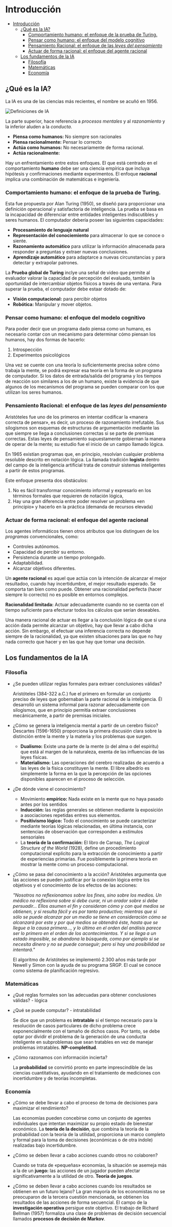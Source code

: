 # Introducción

- [Introducción](#introducción)
	- [¿Qué es la IA?](#qué-es-la-ia)
		- [Comportamiento humano: el enfoque de la prueba de Turing.](#comportamiento-humano-el-enfoque-de-la-prueba-de-turing)
		- [Pensar como humano: el enfoque del modelo cognitivo](#pensar-como-humano-el-enfoque-del-modelo-cognitivo)
		- [Pensamiento Racional: el enfoque de las _leyes del pensamiento_](#pensamiento-racional-el-enfoque-de-las-leyes-del-pensamiento)
		- [Actuar de forma racional: el enfoque del agente racional](#actuar-de-forma-racional-el-enfoque-del-agente-racional)
	- [Los fundamentos de la IA](#los-fundamentos-de-la-ia)
		- [Filosofía](#filosofía)
		- [Matemáticas](#matemáticas)
		- [Economía](#economía)

## ¿Qué es la IA?

La IA es una de las ciencias más recientes, el nombre se acuñó en 1956.

![Definiciones de IA](../images/I00.png)

La parte superior, hace referencia a _procesos mentales_ y al _razonamiento_ y la
inferior aluden a la _conducta_.

- **Piensa como humanos:** No siempre son racionales
- **Piensa racionalmente:** Pensar lo correcto
- **Actúa como humanos:** No necesariamente de forma racional.
- **Actúa racionalmente:**

Hay un enfrentamiento entre estos enfoques. El que está centrado en el
comportamiento **humano** debe ser una ciencia empírica que incluya hipótesis y
confirmaciones mediante experimentos. El enfoque **racional** implica una
combinación de matemáticas e ingeniería.

### Comportamiento humano: el enfoque de la prueba de Turing.

Esta fue propuesta por Alan Turing (1950), se diseñó para proporcionar una
definición operacional y satisfactoria de inteligencia. La prueba se basa en la
incapacidad de diferenciar entre entidades inteligentes indiscutibles y seres
humanos. El computador debería poseer las siguientes capacidades:

- **Procesamiento de lenguaje natural**
- **Representación del conociemiento** para almacenar lo que se conoce o siente.
- **Razonamiento automático** para utilizar la información almacenada para
  responder a preguntas y extraer nuevas conclusiones.
- **Aprendizaje automático** para adaptarce a nuevas circunstancias y para
  detectar y extrapolar patrones.

La **Prueba global de Turing** inclye una señal de video que permite al evaluador
valorar la capacidad de percepción del evaluado, también la oportunidad de
intercambiar objetos físicos a través de una ventana. Para superar la prueba, el
computador debe estaar dotado de:

- **Visión computacional:** para percibir objetos
- **Robótica:** Manipular y mover objetos.

### Pensar como humano: el enfoque del modelo cognitivo

Para poder decir que un programa dado piensa como un humano, es necesario contar
con un mecanismo para determinar cómo piensan los humanos, hay dos formas de
hacerlo:

1. Introspección
2. Experimentos psicológicos

Una vez se cuente con una teoría lo suficientemente precisa sobre cómo trabaja la
mente, se podrá expresar esa teoría en la forma de un programa de computador. Si
los datos de entrada/salida del programa y los tiempos de reacción son similares a
los de un humano, existe la evidencia de que algunos de los mecanismos del
programa se pueden comparar con los que utilizan los seres humanos.

### Pensamiento Racional: el enfoque de las _leyes del pensamiento_

Aristóteles fue uno de los primeros en intentar codificar la «manera correcta de
pensar», es decir, un proceso de razonamiento irrefutable. Sus silogismos son
esquemas de estructuras de argumentación mediante las que siempre se llega a
conclusiones correctas si se parte de premisas correctas. Estas leyes de
pensamiento supuestamente gobiernan la manera de operar de la mente; su estudio
fue el inicio de un campo llamado lógica.

En 1965 existían programas que, en principio, resolvían cualquier problema
resoluble descrito en notación lógica. La llamada tradición **logista** dentro del
campo de la inteligencia artificial trata de construir sistemas inteligentes a
partir de estos programas.

Este enfoque presenta dos obstáculos:

1. No es fácil transformar conocimiento informal y expresarlo en los términos
   formales que requieren de notación lógica,
2. Hay una gran diferencia entre poder resolver un problema «en principio» y
   hacerlo en la práctica (demanda de recursos elevada)

### Actuar de forma racional: el enfoque del agente racional

Los agentes informáticos tienen otros atributos que los distinguen de los
_programas_ convencionales, como:

- Controles autónomos.
- Capacidad de percibir su entorno.
- Persistencia durante un tiempo prolongado.
- Adaptabilidad.
- Alcanzar objetivos diferentes.

Un **agente racional** es aquel que actúa con la intención de alcanzar el mejor
resultadoo, cuando hay incertidumbre, el mejor resultado esperado. Se comporta
tan bien como puede. Obtener una racionalidad perfecta (hacer siempre lo
correcto) no es posible en entornos complejos.

**Racionalidad limitada:** Actuar adecuadamente cuando no se cuenta con el
tiempo suficiente para efecturar todos los cálculos que serían deseables.

Una manera racional de actuar es llegar a la conclusión lógica de que si una
acción dada permite alcanzar un objetivo, hay que llevar a cabo dicha acción. Sin
embargo, el efectuar una inferencia correcta no depende siempre de la
racionalidad, ya que existen situaciones para las que no hay nada correcto que
hacer y en las que hay que tomar una decisión.

## Los fundamentos de la IA

### Filosofía

- ¿Se pueden utilizar reglas formales para extraer conclusiones válidas?

  Aristóteles (384-322 a.C.) fue el primero en formular un conjunto preciso de
  leyes que gobernaban la parte racional de la inteligencia. Él desarrolló un
  sistema informal para razonar adecuadamente con silogismos, que en principio
  permitía extraer conclusiones mecánicamente, a partir de premisas iniciales.

- ¿Cómo se genera la inteligencia mental a partir de un cerebro físico?
  Descartes (1596-1650) proporciona la primera discusión clara sobre la distinción
  entre la mente y la materia y los problemas que surgen.

  - **Dualismo:** Existe una parte de la mente (o del alma o del espiritu) que está
    al margen de la naturaleza, exenta de las influencias de las leyes físicas.
  - **Materialismo:** Las operaciones del cerebro realizadas de acuerdo a las leyes
    de la física constituyen la mente. El libre albedrío es simplemente la forma en
    la que la percepción de las opciones disponibles aparecen en el proceso de
    selección.

- ¿De dónde viene el conocimiento?

  - Movimiento **empírico:** Nada existe en la mente que no haya pasado antes por
    los sentidos
  - **Inducción:** las reglas generales se obtienen mediante la exposición a
    asociaciones repetidas entres sus elementos.
  - **Positivismo lógico:** Todo el conocimiento se puede caracterizar mediante
    teorías lógicas relacionadas, en última instancia, con sentencias de
    observación que corresponden a estímulos sensoriales
  - La **teoría de la confirmación:** El libro de Carnap, _The Logical Structure
    of the World_ (1928), define un procedimiento computacional explícito para la
    extracción de conocimiento a partir de experiencias primarias. Fue
    posiblemente la primera teoría en mostrar la mente como un proceso
    computacional.

- ¿Cómo se pasa del conocimiento a la acción?
  Aristóteles argumenta que las acciones se pueden justificar por la conexión
  lógica entre los objetivos y el conocimiento de los efectos de las acciones:

  _"Nosotros no reflexionamos sobre los fines, sino sobre los medios. Un médico no
  reflexiona sobre si debe curar, ni un orador sobre si debe persuadir... Ellos
  asumen el fin y consideran cómo y con qué medios se obtienen, y si resulta fácil
  y es por tanto productivo; mientras que si sólo se puede alcanzar por un medio
  se tiene en consideración cómo se alcanzará por este y por qué medios se
  obtendrá éste, hasta que se llegue a la causa primera..., y lo último en el
  orden del análisis parece ser lo primero en el orden de los acontecimientos. Y
  si se llega a un estado imposible, se abandona la búsqueda, como por ejemplo si
  se necesita dinero y no se puede conseguir; pero si hay una posibilidad se
  intentará."_

  El algoritmo de Aristóteles se implementó 2.300 años más tarde por Newell y
  Simon con la ayuda de su programa SRGP. El cual se conoce como sistema de
  planificación regresivo.

### Matemáticas

- ¿Qué reglas formales son las adecuadas para obtener conclusiones válidas? -
  lógica
- ¿Qué se puede computar? - intratabilidad

  Se dice que un problema es **intratable** si el tiempo necesario para la
  resolución de casos particulares de dicho problema crece exponencialmente con el
  tamaño de dichos casos. Por tanto, se debe optar por dividir el problema de la
  generación de una conducta inteligente en subproblemas que sean tratables en vez
  de manejar problemas intratables. **NP-completitud**.

- ¿Cómo razonamos con información incierta?

  La **probabilidad** se convirtió pronto en parte imprescindible de las ciencias
  cuantitativas, ayudando en el tratamiento de mediciones con incertidumbre y de
  teorías incompletas.

### Economía

- ¿Cómo se debe llevar a cabo el proceso de toma de decisiones para maximizar el
  rendimiento?

  Las economías pueden concebirse como un conjunto de agentes individuales que
  intentan maximizar su propio estado de bienestar económico. La **teoría de la
  decisión**, que combina la teoría de la probabilidad con la teoría de la
  utilidad, proporciona un marco completo y formal para la toma de decisiones
  (económicas o de otra índole) realizadas bajo incertidumbre.

- ¿Cómo se deben llevar a cabo acciones cuando otros no colaboren?

  Cuando se trata de «pequeñas» economías, la situación se asemeja más a la de un
  **juego:** las acciones de un jugador pueden afectar significativamente a la
  utilidad de otro. **Teoría de juegos**.

- ¿Cómo se deben llevar a cabo acciones cuando los resultados se obtienen en un futuro lejano?
  La gran mayoría de los economistas no se preocuparon de la tercera cuestión
  mencionada, se obtienen los resultados de las acciones de forma secuencial. El
  campo de la **investigación operativa** persigue este objetivo. El trabajo de
  Richard Bellman (1957) formaliza una clase de problemas de decisión secuencial
  llamados **procesos de decisión de Markov**.